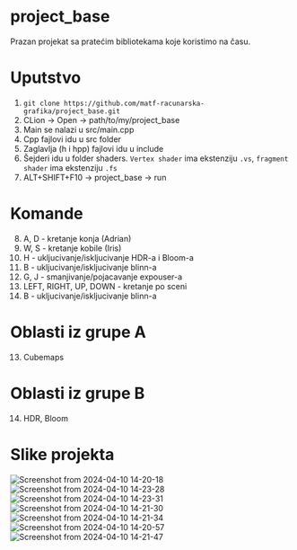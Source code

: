# project_base
Prazan projekat sa pratećim bibliotekama koje koristimo na času. 

# Uputstvo
1. `git clone https://github.com/matf-racunarska-grafika/project_base.git`
2. CLion -> Open -> path/to/my/project_base
3. Main se nalazi u src/main.cpp
4. Cpp fajlovi idu u src folder
5. Zaglavlja (h i hpp) fajlovi idu u include
6. Šejderi idu u folder shaders. `Vertex shader` ima ekstenziju `.vs`, `fragment shader` ima ekstenziju `.fs`
7. ALT+SHIFT+F10 -> project_base -> run

# Komande 
8. A, D - kretanje konja (Adrian)
9. W, S - kretanje kobile (Iris)
9. H - ukljucivanje/iskljucivanje HDR-a i Bloom-a
10. B - ukljucivanje/iskljucivanje blinn-a
10. G, J - smanjivanje/pojacavanje expouser-a
11. LEFT, RIGHT, UP, DOWN - kretanje po sceni
12. B - ukljucivanje/iskljucivanje blinn-a

# Oblasti iz grupe A
13. Cubemaps

# Oblasti iz grupe B
14. HDR, Bloom

# Slike projekta

![Screenshot from 2024-04-10 14-20-18](https://github.com/martinairicaninn/projekat-grafika/assets/165202526/c8788774-8bbc-482d-8eb7-181f0ce48438)
![Screenshot from 2024-04-10 14-23-28](https://github.com/martinairicaninn/projekat-grafika/assets/165202526/b7edeb17-5899-4ee4-917a-82dcd6b67477)
![Screenshot from 2024-04-10 14-23-31](https://github.com/martinairicaninn/projekat-grafika/assets/165202526/c59eaf39-da57-4eb5-a513-2309ba6545d3)
![Screenshot from 2024-04-10 14-21-30](https://github.com/martinairicaninn/projekat-grafika/assets/165202526/11a294cc-7067-4ea8-afe8-e50af866e437)
![Screenshot from 2024-04-10 14-21-34](https://github.com/martinairicaninn/projekat-grafika/assets/165202526/53dd418e-ec08-4ca3-9338-b9109ff8fb9d)
![Screenshot from 2024-04-10 14-20-57](https://github.com/martinairicaninn/projekat-grafika/assets/165202526/562c8670-b7de-4177-8ced-d2f5dea5dab2)
![Screenshot from 2024-04-10 14-21-47](https://github.com/martinairicaninn/projekat-grafika/assets/165202526/6f64fa46-0107-409a-93aa-b48ad4619fc8)
